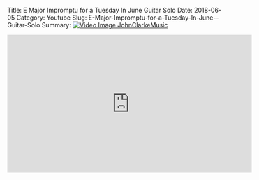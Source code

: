 Title: E Major Impromptu for a Tuesday In June  Guitar Solo
Date: 2018-06-05
Category: Youtube
Slug: E-Major-Impromptu-for-a-Tuesday-In-June--Guitar-Solo
Summary: <a href="/E-Major-Impromptu-for-a-Tuesday-In-June--Guitar-Solo.html"><img src="https://i.ytimg.com/vi/WqvNbNvKcgk/hqdefault.jpg" alt="Video Image JohnClarkeMusic"></a>

<iframe width="560" height="315" src="https://www.youtube.com/embed/WqvNbNvKcgk" title="YouTube video player" frameborder="0" allow="accelerometer; autoplay; clipboard-write; encrypted-media; gyroscope; picture-in-picture" allowfullscreen></iframe>

